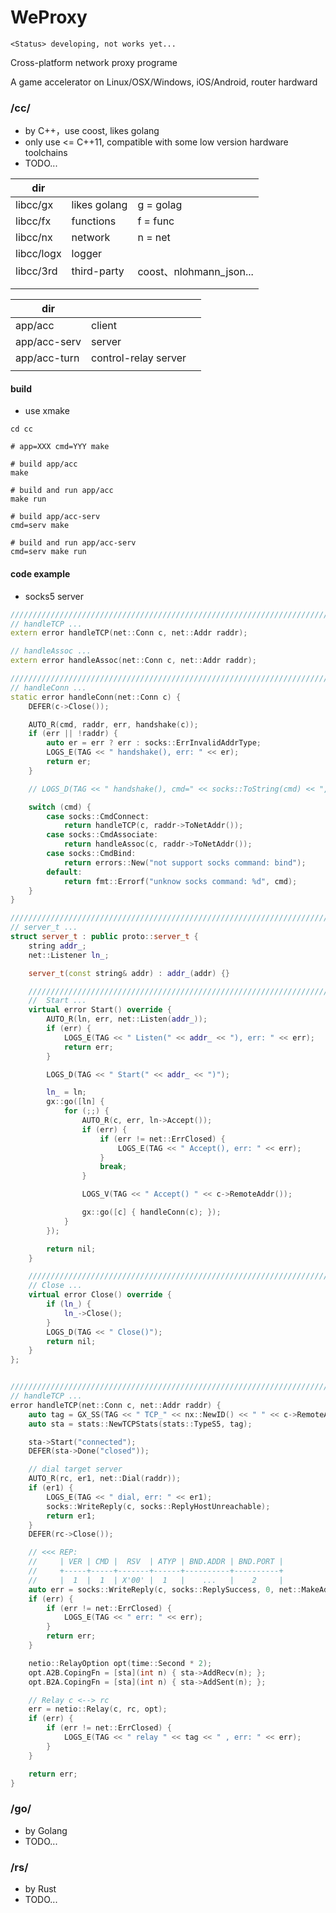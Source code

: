 # WeProxy

```
<Status> developing, not works yet...
```

Cross-platform network proxy programe

A game accelerator on Linux/OSX/Windows, iOS/Android, router hardward



### /cc/

* by C++，use coost, likes golang
* only use <= C++11, compatible with some low version hardware toolchains
* TODO...



| dir       |              |                           |
| ---------- | ------------ | ------------------------- |
| libcc/gx   | likes golang | g = golag                 |
| libcc/fx   | functions       | f = func                  |
| libcc/nx   | network       | n = net                   |
| libcc/logx | logger       |                           |
| libcc/3rd  | third-party     | coost、nlohmann_json... |
|            |              |                           |
|            |              |                           |

| dir         |                |      |
| ------------ | -------------- | ---- |
| app/acc      | client     |      |
| app/acc-serv | server     |      |
| app/acc-turn | control-relay server |      |
|              |                |      |



#### build

* use xmake

```shell
cd cc

# app=XXX cmd=YYY make

# build app/acc
make

# build and run app/acc
make run

# build app/acc-serv
cmd=serv make

# build and run app/acc-serv
cmd=serv make run
```


#### code example
* socks5 server
```c++
////////////////////////////////////////////////////////////////////////////////////////////////////
// handleTCP ...
extern error handleTCP(net::Conn c, net::Addr raddr);

// handleAssoc ...
extern error handleAssoc(net::Conn c, net::Addr raddr);

////////////////////////////////////////////////////////////////////////////////////////////////////
// handleConn ...
static error handleConn(net::Conn c) {
    DEFER(c->Close());

    AUTO_R(cmd, raddr, err, handshake(c));
    if (err || !raddr) {
        auto er = err ? err : socks::ErrInvalidAddrType;
        LOGS_E(TAG << " handshake(), err: " << er);
        return er;
    }

    // LOGS_D(TAG << " handshake(), cmd=" << socks::ToString(cmd) << ", raddr=" << raddr);

    switch (cmd) {
        case socks::CmdConnect:
            return handleTCP(c, raddr->ToNetAddr());
        case socks::CmdAssociate:
            return handleAssoc(c, raddr->ToNetAddr());
        case socks::CmdBind:
            return errors::New("not support socks command: bind");
        default:
            return fmt::Errorf("unknow socks command: %d", cmd);
    }
}

////////////////////////////////////////////////////////////////////////////////////////////////////
// server_t ...
struct server_t : public proto::server_t {
    string addr_;
    net::Listener ln_;

    server_t(const string& addr) : addr_(addr) {}

    ////////////////////////////////////////////////////////////////////////////////////////////////////
    //  Start ...
    virtual error Start() override {
        AUTO_R(ln, err, net::Listen(addr_));
        if (err) {
            LOGS_E(TAG << " Listen(" << addr_ << "), err: " << err);
            return err;
        }

        LOGS_D(TAG << " Start(" << addr_ << ")");

        ln_ = ln;
        gx::go([ln] {
            for (;;) {
                AUTO_R(c, err, ln->Accept());
                if (err) {
                    if (err != net::ErrClosed) {
                        LOGS_E(TAG << " Accept(), err: " << err);
                    }
                    break;
                }

                LOGS_V(TAG << " Accept() " << c->RemoteAddr());

                gx::go([c] { handleConn(c); });
            }
        });

        return nil;
    }

    ////////////////////////////////////////////////////////////////////////////////////////////////////
    // Close ...
    virtual error Close() override {
        if (ln_) {
            ln_->Close();
        }
        LOGS_D(TAG << " Close()");
        return nil;
    }
};
```

```c++

////////////////////////////////////////////////////////////////////////////////////////////////////
// handleTCP ...
error handleTCP(net::Conn c, net::Addr raddr) {
    auto tag = GX_SS(TAG << " TCP_" << nx::NewID() << " " << c->RemoteAddr() << "->" << raddr);
    auto sta = stats::NewTCPStats(stats::TypeS5, tag);

    sta->Start("connected");
    DEFER(sta->Done("closed"));

    // dial target server
    AUTO_R(rc, er1, net::Dial(raddr));
    if (er1) {
        LOGS_E(TAG << " dial, err: " << er1);
        socks::WriteReply(c, socks::ReplyHostUnreachable);
        return er1;
    }
    DEFER(rc->Close());

    // <<< REP:
    //     | VER | CMD |  RSV  | ATYP | BND.ADDR | BND.PORT |
    //     +-----+-----+-------+------+----------+----------+
    //     |  1  |  1  | X'00' |  1   |    ...   |    2     |
    auto err = socks::WriteReply(c, socks::ReplySuccess, 0, net::MakeAddr(net::IPv4zero, 0));
    if (err) {
        if (err != net::ErrClosed) {
            LOGS_E(TAG << " err: " << err);
        }
        return err;
    }

    netio::RelayOption opt(time::Second * 2);
    opt.A2B.CopingFn = [sta](int n) { sta->AddRecv(n); };
    opt.B2A.CopingFn = [sta](int n) { sta->AddSent(n); };

    // Relay c <--> rc
    err = netio::Relay(c, rc, opt);
    if (err) {
        if (err != net::ErrClosed) {
            LOGS_E(TAG << " relay " << tag << " , err: " << err);
        }
    }

    return err;
}
```



### /go/

* by Golang
* TODO...



### /rs/

* by Rust
* TODO...



